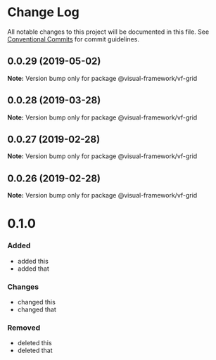 # Change Log

All notable changes to this project will be documented in this file.
See [Conventional Commits](https://conventionalcommits.org) for commit guidelines.

## 0.0.29 (2019-05-02)

**Note:** Version bump only for package @visual-framework/vf-grid





## 0.0.28 (2019-03-28)

**Note:** Version bump only for package @visual-framework/vf-grid





## 0.0.27 (2019-02-28)

**Note:** Version bump only for package @visual-framework/vf-grid





## 0.0.26 (2019-02-28)

**Note:** Version bump only for package @visual-framework/vf-grid





# 0.1.0

### Added
- added this
- added that

### Changes

- changed this
- changed that

### Removed

- deleted this
- deleted that
